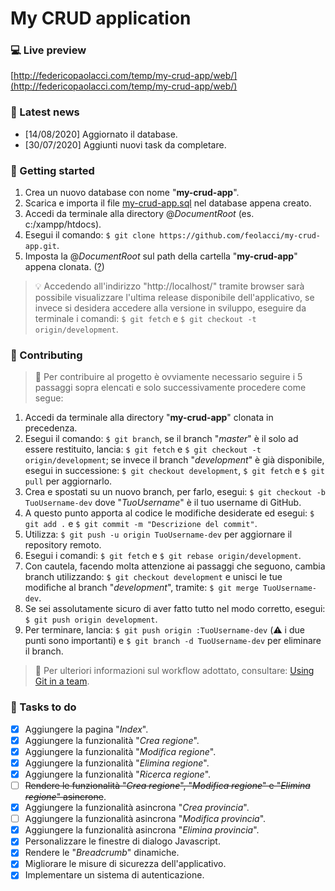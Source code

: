 # My CRUD application

### :computer: Live preview
[http://federicopaolacci.com/temp/my-crud-app/web/](http://federicopaolacci.com/temp/my-crud-app/web/)

### :newspaper: Latest news
 - [14/08/2020] Aggiornato il database.
 - [30/07/2020] Aggiunti nuovi task da completare.

### :rainbow: Getting started
 1. Crea un nuovo database con nome "**my-crud-app**".
 2. Scarica e importa il file [my-crud-app.sql](http://federicopaolacci.com/temp/my-crud-app/my-crud-app.sql) nel database appena creato.
 3. Accedi da terminale alla directory @*DocumentRoot* (es. c:/xampp/htdocs).
 4. Esegui il comando: `$ git clone https://github.com/feolacci/my-crud-app.git`.
 5. Imposta la @*DocumentRoot* sul path della cartella "**my-crud-app**" appena clonata. ([?](http://blog.mdsohelrana.com/2011/11/01/how-to-change-the-document-root-in-xampp-on-windows/))

> :bulb: Accedendo all'indirizzo "http://localhost/" tramite browser sarà possibile visualizzare l'ultima release disponibile dell'applicativo, se invece si desidera accedere alla versione in sviluppo, eseguire da terminale i comandi: `$ git fetch` e `$ git checkout -t origin/development`.

### :two_men_holding_hands: Contributing
> :loudspeaker: Per contribuire al progetto è ovviamente necessario seguire i 5 passaggi sopra elencati e solo successivamente procedere come segue:

 1. Accedi da terminale alla directory "**my-crud-app**" clonata in precedenza.
 2. Esegui il comando: `$ git branch`, se il branch "*master*" è il solo ad essere restituito, lancia: `$ git fetch` e `$ git checkout -t origin/development`; se invece il branch "*development*" è già disponibile, esegui in successione: `$ git checkout development`, `$ git fetch` e `$ git pull` per aggiornarlo.
 3. Crea e spostati su un nuovo branch, per farlo, esegui: `$ git checkout -b TuoUsername-dev` dove "*TuoUsername*" è il tuo username di GitHub.
 4. A questo punto apporta al codice le modifiche desiderate ed esegui: `$ git add .` e `$ git commit -m "Descrizione del commit"`.
 5. Utilizza: `$ git push -u origin TuoUsername-dev` per aggiornare il repository remoto.
 6. Esegui i comandi: `$ git fetch` e `$ git rebase origin/development`.
 7. Con cautela, facendo molta attenzione ai passaggi che seguono, cambia branch utilizzando: `$ git checkout development` e unisci le tue modifiche al branch "*development*", tramite: `$ git merge TuoUsername-dev`.
 8. Se sei assolutamente sicuro di aver fatto tutto nel modo corretto, esegui: `$ git push origin development`.
 9. Per terminare, lancia: `$ git push origin :TuoUsername-dev` (:warning: i due punti sono importanti) e `$ git branch -d TuoUsername-dev` per eliminare il branch.

> :blue_book: Per ulteriori informazioni sul workflow adottato, consultare: [Using Git in a team](https://jameschambers.co/git-team-workflow-cheatsheet/).

### :dart: Tasks to do
 - [x] Aggiungere la pagina "*Index*".
 - [x] Aggiungere la funzionalità "*Crea regione*".
 - [x] Aggiungere la funzionalità "*Modifica regione*".
 - [x] Aggiungere la funzionalità "*Elimina regione*".
 - [x] Aggiungere la funzionalità "*Ricerca regione*".
 - [ ] ~~Rendere le funzionalità "*Crea regione*", "*Modifica regione*" e "*Elimina regione*" asincrone~~.
 - [x] Aggiungere la funzionalità asincrona "*Crea provincia*".
 - [ ] Aggiungere la funzionalità asincrona "*Modifica provincia*".
 - [x] Aggiungere la funzionalità asincrona "*Elimina provincia*".
 - [x] Personalizzare le finestre di dialogo Javascript.
 - [x] Rendere le "*Breadcrumb*" dinamiche.
 - [x] Migliorare le misure di sicurezza dell'applicativo.
 - [x] Implementare un sistema di autenticazione.